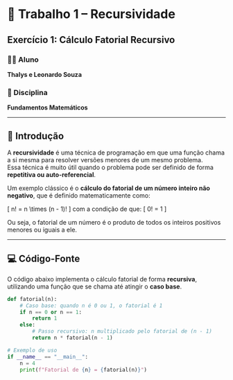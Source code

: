 # 🧮 Trabalho 1 – Recursividade  
## Exercício 1: Cálculo Fatorial Recursivo  

### 👨‍💻 Aluno  
**Thalys e Leonardo Souza**

### 🏫 Disciplina  
**Fundamentos Matemáticos**


---

## 🧠 Introdução  

A **recursividade** é uma técnica de programação em que uma função chama a si mesma para resolver versões menores de um mesmo problema.  
Essa técnica é muito útil quando o problema pode ser definido de forma **repetitiva ou auto-referencial**.  

Um exemplo clássico é o **cálculo do fatorial de um número inteiro não negativo**, que é definido matematicamente como:

\[
n! = n \times (n - 1)!
\]
com a condição de que:
\[
0! = 1
\]

Ou seja, o fatorial de um número é o produto de todos os inteiros positivos menores ou iguais a ele.

---

## 💻 Código-Fonte  

O código abaixo implementa o cálculo fatorial de forma **recursiva**, utilizando uma função que se chama até atingir o **caso base**.

```python
def fatorial(n):
    # Caso base: quando n é 0 ou 1, o fatorial é 1
    if n == 0 or n == 1:
        return 1
    else:
        # Passo recursivo: n multiplicado pelo fatorial de (n - 1)
        return n * fatorial(n - 1)

# Exemplo de uso
if __name__ == "__main__":
    n = 4
    print(f"Fatorial de {n} = {fatorial(n)}")

